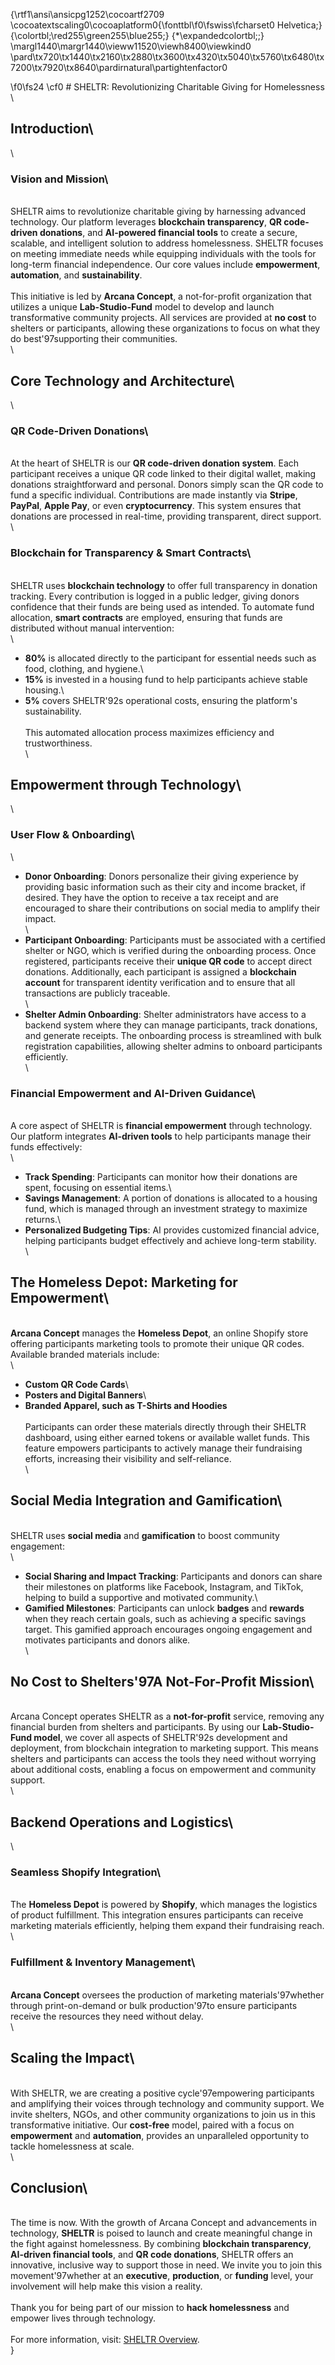{\rtf1\ansi\ansicpg1252\cocoartf2709
\cocoatextscaling0\cocoaplatform0{\fonttbl\f0\fswiss\fcharset0 Helvetica;}
{\colortbl;\red255\green255\blue255;}
{\*\expandedcolortbl;;}
\margl1440\margr1440\vieww11520\viewh8400\viewkind0
\pard\tx720\tx1440\tx2160\tx2880\tx3600\tx4320\tx5040\tx5760\tx6480\tx7200\tx7920\tx8640\pardirnatural\partightenfactor0

\f0\fs24 \cf0 # SHELTR: Revolutionizing Charitable Giving for Homelessness\
\
## Introduction\
\
### Vision and Mission\
\
SHELTR aims to revolutionize charitable giving by harnessing advanced technology. Our platform leverages **blockchain transparency**, **QR code-driven donations**, and **AI-powered financial tools** to create a secure, scalable, and intelligent solution to address homelessness. SHELTR focuses on meeting immediate needs while equipping individuals with the tools for long-term financial independence. Our core values include **empowerment**, **automation**, and **sustainability**.\
\
This initiative is led by **Arcana Concept**, a not-for-profit organization that utilizes a unique **Lab-Studio-Fund** model to develop and launch transformative community projects. All services are provided at **no cost** to shelters or participants, allowing these organizations to focus on what they do best\'97supporting their communities.\
\
## Core Technology and Architecture\
\
### QR Code-Driven Donations\
\
At the heart of SHELTR is our **QR code-driven donation system**. Each participant receives a unique QR code linked to their digital wallet, making donations straightforward and personal. Donors simply scan the QR code to fund a specific individual. Contributions are made instantly via **Stripe**, **PayPal**, **Apple Pay**, or even **cryptocurrency**. This system ensures that donations are processed in real-time, providing transparent, direct support.\
\
### Blockchain for Transparency & Smart Contracts\
\
SHELTR uses **blockchain technology** to offer full transparency in donation tracking. Every contribution is logged in a public ledger, giving donors confidence that their funds are being used as intended. To automate fund allocation, **smart contracts** are employed, ensuring that funds are distributed without manual intervention:\
\
- **80%** is allocated directly to the participant for essential needs such as food, clothing, and hygiene.\
- **15%** is invested in a housing fund to help participants achieve stable housing.\
- **5%** covers SHELTR\'92s operational costs, ensuring the platform's sustainability.\
\
This automated allocation process maximizes efficiency and trustworthiness.\
\
## Empowerment through Technology\
\
### User Flow & Onboarding\
\
- **Donor Onboarding**: Donors personalize their giving experience by providing basic information such as their city and income bracket, if desired. They have the option to receive a tax receipt and are encouraged to share their contributions on social media to amplify their impact.\
\
- **Participant Onboarding**: Participants must be associated with a certified shelter or NGO, which is verified during the onboarding process. Once registered, participants receive their **unique QR code** to accept direct donations. Additionally, each participant is assigned a **blockchain account** for transparent identity verification and to ensure that all transactions are publicly traceable.\
\
- **Shelter Admin Onboarding**: Shelter administrators have access to a backend system where they can manage participants, track donations, and generate receipts. The onboarding process is streamlined with bulk registration capabilities, allowing shelter admins to onboard participants efficiently.\
\
### Financial Empowerment and AI-Driven Guidance\
\
A core aspect of SHELTR is **financial empowerment** through technology. Our platform integrates **AI-driven tools** to help participants manage their funds effectively:\
\
- **Track Spending**: Participants can monitor how their donations are spent, focusing on essential items.\
- **Savings Management**: A portion of donations is allocated to a housing fund, which is managed through an investment strategy to maximize returns.\
- **Personalized Budgeting Tips**: AI provides customized financial advice, helping participants budget effectively and achieve long-term stability.\
\
## The Homeless Depot: Marketing for Empowerment\
\
**Arcana Concept** manages the **Homeless Depot**, an online Shopify store offering participants marketing tools to promote their unique QR codes. Available branded materials include:\
\
- **Custom QR Code Cards**\
- **Posters and Digital Banners**\
- **Branded Apparel, such as T-Shirts and Hoodies**\
\
Participants can order these materials directly through their SHELTR dashboard, using either earned tokens or available wallet funds. This feature empowers participants to actively manage their fundraising efforts, increasing their visibility and self-reliance.\
\
## Social Media Integration and Gamification\
\
SHELTR uses **social media** and **gamification** to boost community engagement:\
\
- **Social Sharing and Impact Tracking**: Participants and donors can share their milestones on platforms like Facebook, Instagram, and TikTok, helping to build a supportive and motivated community.\
- **Gamified Milestones**: Participants can unlock **badges** and **rewards** when they reach certain goals, such as achieving a specific savings target. This gamified approach encourages ongoing engagement and motivates participants and donors alike.\
\
## No Cost to Shelters\'97A Not-For-Profit Mission\
\
Arcana Concept operates SHELTR as a **not-for-profit** service, removing any financial burden from shelters and participants. By using our **Lab-Studio-Fund model**, we cover all aspects of SHELTR\'92s development and deployment, from blockchain integration to marketing support. This means shelters and participants can access the tools they need without worrying about additional costs, enabling a focus on empowerment and community support.\
\
## Backend Operations and Logistics\
\
### Seamless Shopify Integration\
\
The **Homeless Depot** is powered by **Shopify**, which manages the logistics of product fulfillment. This integration ensures participants can receive marketing materials efficiently, helping them expand their fundraising reach.\
\
### Fulfillment & Inventory Management\
\
**Arcana Concept** oversees the production of marketing materials\'97whether through print-on-demand or bulk production\'97to ensure participants receive the resources they need without delay.\
\
## Scaling the Impact\
\
With SHELTR, we are creating a positive cycle\'97empowering participants and amplifying their voices through technology and community support. We invite shelters, NGOs, and other community organizations to join us in this transformative initiative. Our **cost-free** model, paired with a focus on **empowerment** and **automation**, provides an unparalleled opportunity to tackle homelessness at scale.\
\
## Conclusion\
\
The time is now. With the growth of Arcana Concept and advancements in technology, **SHELTR** is poised to launch and create meaningful change in the fight against homelessness. By combining **blockchain transparency**, **AI-driven financial tools**, and **QR code donations**, SHELTR offers an innovative, inclusive way to support those in need. We invite you to join this movement\'97whether at an **executive**, **production**, or **funding** level, your involvement will help make this vision a reality.\
\
Thank you for being part of our mission to **hack homelessness** and empower lives through technology.\
\
For more information, visit: [SHELTR Overview](https://www.arcanaconcept.com/concepts/sheltr).\
}